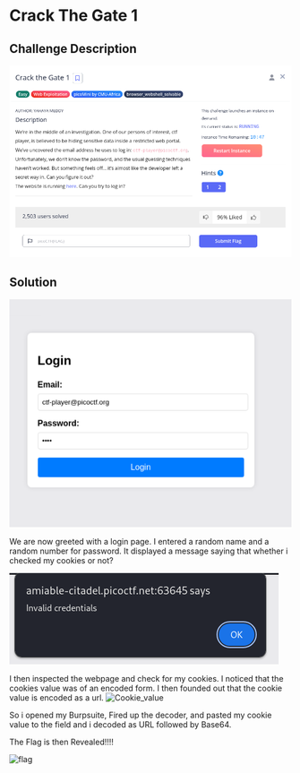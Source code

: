 # Crack The Gate 1

## Challenge Description
![Challenge Description](images/Crack_the_gate_Description.png)

## Solution

![startpage](images/Crack_the_gate_StartPage.png)

We are now greeted with a login page. I entered a random name and a random number for password. It displayed a message saying that whether i checked my cookies or not?

![Access_denied](images/Crack_the_gate_Error.png)

I then inspected the webpage and check for my cookies. I noticed that the cookies value was of an encoded form. I then founded out that the cookie value is encoded as a url. 
![Cookie_value](images/cookie_value.png)

So i opened my Burpsuite, Fired up the decoder, and pasted my cookie value to the field and i decoded as URL followed by Base64.

The Flag is then Revealed!!!!

![flag](images/flag1.png)

